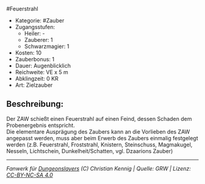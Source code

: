 #Feuerstrahl  
- Kategorie: #Zauber  
- Zugangsstufen:  
  - Heiler: -  
  - Zauberer: 1  
  - Schwarzmagier: 1  
- Kosten: 10  
- Zauberbonus: 1  
- Dauer: Augenblicklich  
- Reichweite: VE x 5 m  
- Abklingzeit: 0 KR  
- Art: Zielzauber     

## Beschreibung:
Der ZAW schießt einen Feuerstrahl auf einen Feind, dessen Schaden dem Probenergebnis entspricht.<br>Die elementare Ausprägung des Zaubers kann an die Vorlieben des ZAW angepasst werden, muss aber beim Erwerb des Zaubers einmalig festgelegt werden (z.B. Feuerstrahl, Froststrahl, Knistern, Steinschuss, Magmakugel, Nesseln, Lichtschein, Dunkelheit/Schatten, vgl. Dzaarions Zauber)


___
*Fanwerk für [Dungeonslayers](https://www.dungeonslayers.net/) (C) Christian Kennig | Quelle: GRW | Lizenz: [CC-BY-NC-SA 4.0](https://creativecommons.org/licenses/by-nc-sa/4.0/deed.de)*